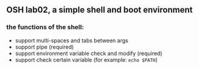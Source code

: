 ## OSH lab02, a simple shell and boot environment
### the functions of the shell:
- support multi-spaces and tabs between args
- support pipe (required)
- support environment variable check and modify (required)
- support check certain variable (for example: `echo $PATH`)
